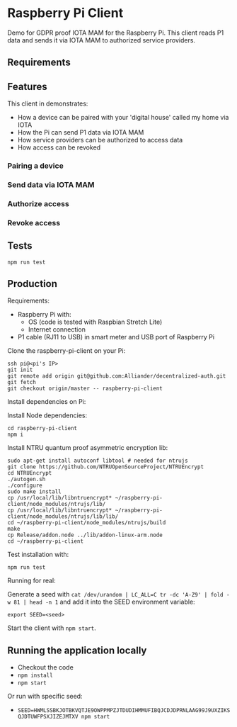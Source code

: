 # Raspberry Pi Client

Demo for GDPR proof IOTA MAM for the Raspberry Pi. This client reads P1 data and sends it via IOTA MAM to authorized service providers.

## Requirements

## Features

This client in demonstrates:
- How a device can be paired with your 'digital house' called my home via IOTA
- How the Pi can send P1 data via IOTA MAM
- How service providers can be authorized to access data
- How access can be revoked

### Pairing a device

### Send data via IOTA MAM

### Authorize access

### Revoke access

## Tests

```
npm run test
```

## Production

Requirements:
- Raspberry Pi with:
  - OS (code is tested with Raspbian Stretch Lite)
  - Internet connection
- P1 cable (RJ11 to USB) in smart meter and USB port of Raspberry Pi

Clone the raspberry-pi-client on your Pi:

```
ssh pi@<pi's IP>
git init
git remote add origin git@github.com:Alliander/decentralized-auth.git
git fetch
git checkout origin/master -- raspberry-pi-client
```

Install dependencies on Pi:

Install Node dependencies:

```
cd raspberry-pi-client
npm i
```

Install NTRU quantum proof asymmetric encryption lib:
```
sudo apt-get install autoconf libtool # needed for ntrujs
git clone https://github.com/NTRUOpenSourceProject/NTRUEncrypt
cd NTRUEncrypt
./autogen.sh
./configure
sudo make install
cp /usr/local/lib/libntruencrypt* ~/raspberry-pi-client/node_modules/ntrujs/lib/
cp /usr/local/lib/libntruencrypt* ~/raspberry-pi-client/node_modules/ntrujs/lib/lib/
cd ~/raspberry-pi-client/node_modules/ntrujs/build
make
cp Release/addon.node ../lib/addon-linux-arm.node
cd ~/raspberry-pi-client
```

Test installation with:

```
npm run test
```

Running for real:

Generate a seed with `cat /dev/urandom | LC_ALL=C tr -dc 'A-Z9' | fold -w 81 | head -n 1` and add it into the SEED environment variable:

```
export SEED=<seed>
```

Start the client with `npm start`.

## Running the application locally

- Checkout the code
- `npm install`
- `npm start`

Or run with specific seed:

- `SEED=HWMLSSBKJOTBKVQTJE9OWPPMPZJTDUDIHMMUFIBQJCDJDPRNLAAG99J9UXZIKSQJDTUWFPSXJIZEJMTXV npm start`
